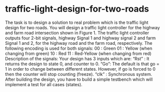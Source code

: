 # traffic-light-design-for-two-roads
The task is to design a solution to real problem which is the traffic light design for two roads. You will design a traffic light controller for the highway and farm road intersection shown in Figure 1. The traffic light controller outputs four 2-bit signals, highway Signal 1 and highway signal 2 and farm Signal 1 and 2, for the highway road and the farm road, respectively. The following encoding is used for both signals: 00 : Green 01 : Yellow (when changing from green) 10 : Red 11 : Red-Yellow (when changing from red) Description of the signals: Your design has 3 inputs which are: “Rst” : It returns the design to state 0, and counter to 0. “Go”: The default is that go = 1 in order to change between different states. However, if go is forced to 0 then the counter will stop counting (freeze). “clk” : Synchronous system. After building the design, you have to build a simple testbench which will implement a test for all cases (states).
